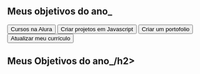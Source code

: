 <!DOCTYPE html>
<!DOCTYPE html>
<html lang="pt-br">
<head>
    <meta charset="UTF-8">
    <meta name="viewport" content="width=device-width, initial-scale=1.0">
    <title>Meus objetivos do ano</title>
<link rel="stylesheet" href="style.css">
<body>
    <section class="conteudo-principal"></section>
<h2 class="titulo-principal">Meus objetivos do ano_</h2>
<div class="botoes"></div>
<button class="botao">Cursos na Alura</button>
<button class="botao">Criar projetos em Javascript</button>
<button class="botao">Criar um portofolio</button>
<button class="botao">Atualizar meu currículo</button>
<h2 class="titulo-principal">Meus Objetivos do ano<span>_</span>/h2>
